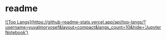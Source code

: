# readme
[![Top Langs](https://github-readme-stats.vercel.app/api/top-langs/?username=yuvalmoryosef&layout=compact&langs_count=10&hide='Jupyter Notebook')](https://github.com/anuraghazra/github-readme-stats)


